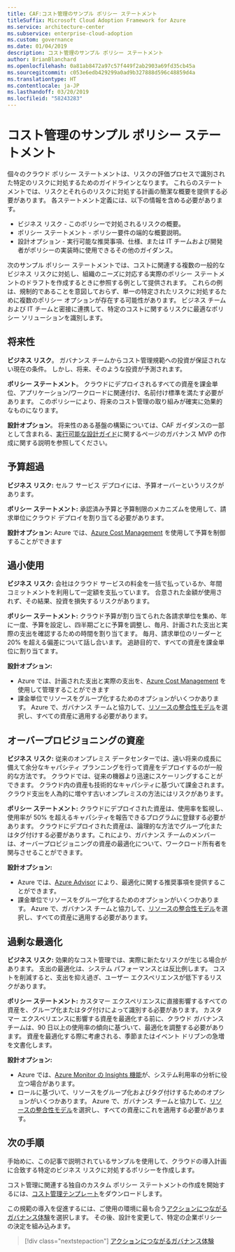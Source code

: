 ```yaml
---
title: CAF:コスト管理のサンプル ポリシー ステートメント
titleSuffix: Microsoft Cloud Adoption Framework for Azure
ms.service: architecture-center
ms.subservice: enterprise-cloud-adoption
ms.custom: governance
ms.date: 01/04/2019
description: コスト管理のサンプル ポリシー ステートメント
author: BrianBlanchard
ms.openlocfilehash: 0a81ab8472a97c57f449f2ab2903a69fd35cb45a
ms.sourcegitcommit: c053e6edb429299a0ad9b327888d596c48859d4a
ms.translationtype: HT
ms.contentlocale: ja-JP
ms.lasthandoff: 03/20/2019
ms.locfileid: "58243283"
---
```

# <a name="cost-management-sample-policy-statements"></a>コスト管理のサンプル ポリシー ステートメント

個々のクラウド ポリシー ステートメントは、リスクの評価プロセスで識別された特定のリスクに対処するためのガイドラインとなります。 これらのステートメントでは、リスクとそれらのリスクに対処する計画の簡潔な概要を提供する必要があります。 各ステートメント定義には、以下の情報を含める必要があります。

- ビジネス リスク - このポリシーで対処されるリスクの概要。
- ポリシー ステートメント - ポリシー要件の端的な概要説明。
- 設計オプション - 実行可能な推奨事項、仕様、または IT チームおよび開発者がポリシーの実装時に使用できるその他のガイダンス。

次のサンプル ポリシー ステートメントでは、コストに関連する複数の一般的なビジネス リスクに対処し、組織のニーズに対応する実際のポリシー ステートメントのドラフトを作成するときに参照する例として提供されます。 これらの例は、規制的であることを意図しておらず、単一の特定されたリスクに対処するために複数のポリシー オプションが存在する可能性があります。 ビジネス チームおよび IT チームと密接に連携して、特定のコストに関するリスクに最適なポリシー ソリューションを識別します。  

## <a name="future-proofing"></a>将来性

**ビジネス リスク**。 ガバナンス チームからコスト管理規範への投資が保証されない現在の条件。 しかし、将来、そのような投資が予測されます。

**ポリシー ステートメント**。 クラウドにデプロイされるすべての資産を課金単位、アプリケーション/ワークロードに関連付け、名前付け標準を満たす必要があります。 このポリシーにより、将来のコスト管理の取り組みが確実に効果的なものになります。

**設計オプション**。 将来性のある基盤の構築については、CAF ガイダンスの一部として含まれる、[実行可能な設計ガイド](../journeys/overview.md)に関するページのガバナンス MVP の作成に関する説明を参照してください。

## <a name="budget-overruns"></a>予算超過

**ビジネス リスク:** セルフ サービス デプロイには、予算オーバーというリスクがあります。

**ポリシー ステートメント:** 承認済み予算と予算制限のメカニズムを使用して、請求単位にクラウド デプロイを割り当てる必要があります。

**設計オプション:** Azure では、[Azure Cost Management](/azure/cost-management/manage-budgets) を使用して予算を制御することができます

## <a name="underutilization"></a>過小使用

**ビジネス リスク:** 会社はクラウド サービスの料金を一括で払っているか、年間コミットメントを利用して一定額を支払っています。 合意された金額が使用されず、その結果、投資を損失するリスクがあります。

**ポリシー ステートメント:** クラウド予算が割り当てられた各請求単位を集め、年に一度、予算を設定し、四半期ごとに予算を調整し、毎月、計画された支出と実際の支出を確認するための時間を割り当てます。 毎月、請求単位のリーダーと 20% を超える偏差について話し合います。 追跡目的で、すべての資産を課金単位に割り当てます。

**設計オプション:**

- Azure では、計画された支出と実際の支出を、[Azure Cost Management](/azure/cost-management/quick-acm-cost-analysis) を使用して管理することができます
- 課金単位でリソースをグループ化するためのオプションがいくつかあります。 Azure で、ガバナンス チームと協力して、[リソースの整合性モデル](../../decision-guides/resource-consistency/overview.md)を選択し、すべての資産に適用する必要があります。

## <a name="overprovisioned-assets"></a>オーバープロビジョニングの資産

**ビジネス リスク:** 従来のオンプレミス データセンターでは、遠い将来の成長に備えて余分なキャパシティ プランニングを行って資産をデプロイするのが一般的な方法です。 クラウドでは、従来の機器より迅速にスケーリングすることができます。 クラウド内の資産も技術的なキャパシティに基づいて課金されます。 クラウド支出を人為的に増やす古いオンプレミスの方法にはリスクがあります。

**ポリシー ステートメント:** クラウドにデプロイされた資産は、使用率を監視し、使用率が 50% を超えるキャパシティを報告できるプログラムに登録する必要があります。 クラウドにデプロイされた資産は、論理的な方法でグループ化またはタグ付けする必要があります。これにより、ガバナンス チームのメンバーは、オーバープロビジョニングの資産の最適化について、ワークロード所有者を関与させることができます。

**設計オプション:**

- Azure では、[Azure Advisor](/azure/advisor/advisor-cost-recommendations) により、最適化に関する推奨事項を提供することができます。
- 課金単位でリソースをグループ化するためのオプションがいくつかあります。 Azure で、ガバナンス チームと協力して、[リソースの整合性モデル](../../decision-guides/resource-consistency/overview.md)を選択し、すべての資産に適用する必要があります。

## <a name="overoptimization"></a>過剰な最適化

**ビジネス リスク:** 効果的なコスト管理では、実際に新たなリスクが生じる場合があります。 支出の最適化は、システム パフォーマンスとは反比例します。 コストを削減すると、支出を抑え過ぎ、ユーザー エクスペリエンスが低下するリスクがあります。

**ポリシー ステートメント:** カスタマー エクスペリエンスに直接影響するすべての資産を、グループ化またはタグ付けによって識別する必要があります。 カスタマー エクスペリエンスに影響する資産を最適化する前に、クラウド ガバナンス チームは、90 日以上の使用率の傾向に基づいて、最適化を調整する必要があります。 資産を最適化する際に考慮される、季節またはイベント ドリブンの急増を文書化します。

**設計オプション:**

- Azure では、[Azure Monitor の Insights 機能](/azure/azure-monitor/insights/vminsights-performance)が、システム利用率の分析に役立つ場合があります。
- ロールに基づいて、リソースをグループ化およびタグ付けするためのオプションがいくつかあります。 Azure で、ガバナンス チームと協力して、[リソースの整合性モデル](../../decision-guides/resource-consistency/overview.md)を選択し、すべての資産にこれを適用する必要があります。

## <a name="next-steps"></a>次の手順

手始めに、この記事で説明されているサンプルを使用して、クラウドの導入計画に合致する特定のビジネス リスクに対処するポリシーを作成します。

コスト管理に関連する独自のカスタム ポリシー ステートメントの作成を開始するには、[コスト管理テンプレート](template.md)をダウンロードします。

この規範の導入を促進するには、ご使用の環境に最も合う[アクションにつながるガバナンス体験](../journeys/overview.md)を選択します。 その後、設計を変更して、特定の企業ポリシーの決定を組み込みます。

> [!div class="nextstepaction"]
> [アクションにつながるガバナンス体験](../journeys/overview.md)
